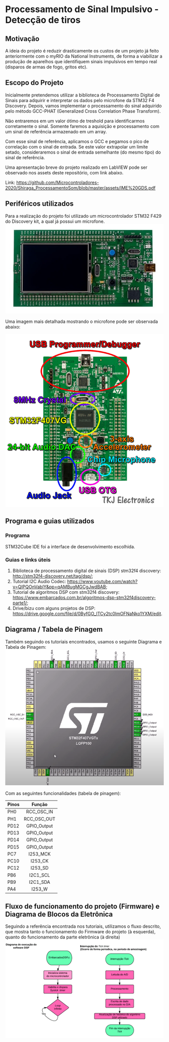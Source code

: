 # Processamento de Sinal Impulsivo - Detecção de tiros

## Motivação
A ideia do projeto é reduzir drasticamente os custos de um projeto já feito anteriormente com o myRIO da National Instruments, de forma a viabilizar a produção de aparelhos que identifiquem sinais impulsivos em tempo real (disparos de armas de fogo, gritos etc).

## Escopo do Projeto 
Inicialmente pretendemos utilizar a biblioteca de Processamento Digital de Sinais para adquirir e interpretar os dados pelo microfone da STM32 F4 Discovery. Depois, vamos implementar o processamento do sinal adquirido pelo método GCC-PHAT (Generalized Cross Correlation Phase Transform).

Não entraremos em um valor ótimo de treshold para identificarmos corretamente o sinal. Somente faremos a aquisição e processamento com um sinal de referência armazenado em um array.

Com esse sinal de referência, aplicamos o GCC e pegamos o pico de correlação com o sinal de entrada. Se este valor extrapolar um limite setado, consideraremos o sinal de entrada semelhante (do mesmo tipo) do sinal de referência.

Uma apresentação breve do projeto realizado em LabVIEW pode ser observado nos assets deste repositório, com link abaixo.

Link: https://github.com/Microcontroladores-2020/Shiraga_ProcessamentoSom/blob/master/assets/IME%20GDS.pdf

## Periféricos utilizados
Para a realização do projeto foi utilizado um microcontrolador STM32 F429 do Discovery kit, a qual já possui um microfone.
![stm32f429-discovery-kit](https://github.com/Microcontroladores-2020/Shiraga_ProcessamentoSom/blob/master/assets/stm32f429-discovery-kit.jpg)

Uma imagem mais detalhada mostrando o microfone pode ser observada abaixo:

![discovery-microphone](https://github.com/Microcontroladores-2020/Shiraga_ProcessamentoSom/blob/master/assets/discovery-microphone.PNG)

## Programa e guias utilizados
### Programa
STM32Cube IDE foi a interface de desenvolvimento escolhida.

### Guias e links úteis
1. Biblioteca de processamento digital de sinais (DSP) stm32f4 discovery: http://stm32f4-discovery.net/tag/dsp/;
2. Tutorial I2C Audio Codec: https://www.youtube.com/watch?v=QIPQOnVablY&pp=qAMBugMGCgJwdBAB;
3. Tutorial de algoritmos DSP com stm32f4 discovery: https://www.embarcados.com.br/algoritmos-dsp-stm32f4discovery-parte1/;
4. Drive/bizu com alguns projetos de DSP: https://drive.google.com/file/d/0ByfGO_ITCy2tc0lmOFNaNko1YXM/edit.

## Diagrama / Tabela de Pinagem
Também seguindo os tutoriais encontrados, usamos o seguinte Diagrama e Tabela de Pinagem:
![pinagem](https://github.com/Microcontroladores-2020/Shiraga_ProcessamentoSom/blob/master/assets/pinagem.png)

Com as seguintes funcionalidades (tabela de pinagem):

| Pinos         | Função         | 
| ------------- |:--------------:| 
|      PH0      |   RCC_OSC_IN   | 
|      PH1      |   RCC_OSC_OUT  |  
|      PD12     |   GPIO_Output  |
|      PD13     |   GPIO_Output  |
|      PD14     |   GPIO_Output  |
|      PD15     |   GPIO_Output  |
|      PC7      |   I253_MCK     |
|      PC10     |   I253_CK      |
|      PC12     |   I253_SD      |
|      PB6      |   I2C1_SCL     |
|      PB9      |   I2C1_SDA     |
|      PA4      |   I253_W       |


## Fluxo de funcionamento do projeto (Firmware) e Diagrama de Blocos da Eletrônica
Seguindo a referência encontrada nos tutoriais, utilizamos o fluxo descrito, que mostra tanto o funcionamento do Firmware do projeto (à esquerda), quanto do funcionamento da parte eletrônica (à direita)
![fluxo_dsp_basico](https://github.com/Microcontroladores-2020/Shiraga_ProcessamentoSom/blob/master/assets/fluxo_dsp_basico.png)
